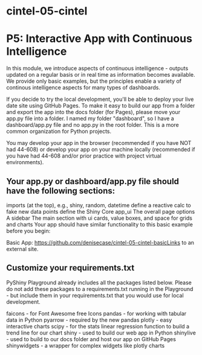 # cintel-05-cintel

# P5: Interactive App with Continuous Intelligence
In this module, we introduce aspects of continuous intelligence - outputs updated on a regular basis or in real time as information becomes available. We provide only basic examples, but the principles enable a variety of continous intelligence aspects for many types of dashboards. 

If you decide to try the local development, you'll be able to deploy your live date site using GitHub Pages. To make it easy to build our app from a folder and export the app into the docs folder (for Pages), please move your app.py file into a folder. I named my folder "dashboard", so I have a dashboard/app.py file and no app.py in the root folder. This is a more common organization for Python projects. 

You may develop your app in the browser (recommended if you have NOT had 44-608) or develop your app on your machine locally (recommended if you have had 44-608 and/or prior practice with project virtual environments). 

## Your app.py or dashboard/app.py file should have the following sections:

imports (at the top), e.g., shiny, random, datetime
define a reactive calc to fake new data points
define the Shiny Core app_ui
The overall page options
A sidebar
The main section with ui cards, value boxes, and space for grids and charts
Your app should have similar functionality to this basic example before you begin: 

Basic App: https://github.com/denisecase/cintel-05-cintel-basicLinks to an external site. 

## Customize your requirements.txt
PyShiny Playground already includes all the packages listed below. Please do not add these packages to a requirements.txt running in the Playground - but include them in your requirements.txt that you would use for local development. 

faicons - for Font Awesome free Icons
pandas - for working with tabular data in Python
pyarrow - required by the new pandas
plotly - easy interactive charts
scipy - for the stats linear regression function to build a trend line for our chart
shiny - used to build our web app in Python
shinylive - used to build to our docs folder and host our app on GitHub Pages
shinywidgets - a wrapper for complex widgets like plotly charts
